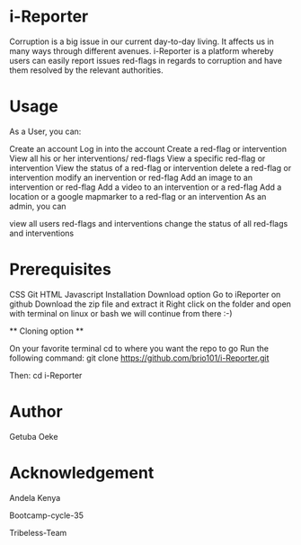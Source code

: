 # i-Reporter
Corruption is a big issue in our current day-to-day living. It affects us in many ways through different avenues. i-Reporter is a platform whereby users can easily  report issues red-flags in regards to corruption and have them resolved by the relevant authorities.
# Usage
As a User, you can:

Create an account
Log in into the account
Create a red-flag or intervention
View all his or her interventions/ red-flags
View a specific red-flag or intervention
View the status of a red-flag or intervention
delete a red-flag or intervention
modify an inervention or red-flag
Add an image to an intervention or red-flag
Add a video to an intervention or a red-flag
Add a location or a google mapmarker to a red-flag or an intervention
As an admin, you can

view all users red-flags and interventions
change the status of all red-flags and interventions
# Prerequisites
CSS
Git
HTML
Javascript
Installation
Download option
Go to iReporter on github
Download the zip file and extract it
Right click on the folder and open with terminal on linux or bash
we will continue from there :-)

** Cloning option **

On your favorite terminal
cd to where you want the repo to go
Run the following command:
git clone https://github.com/brio101/i-Reporter.git

Then:
cd i-Reporter

# Author
Getuba Oeke

# Acknowledgement
Andela Kenya

Bootcamp-cycle-35

Tribeless-Team
